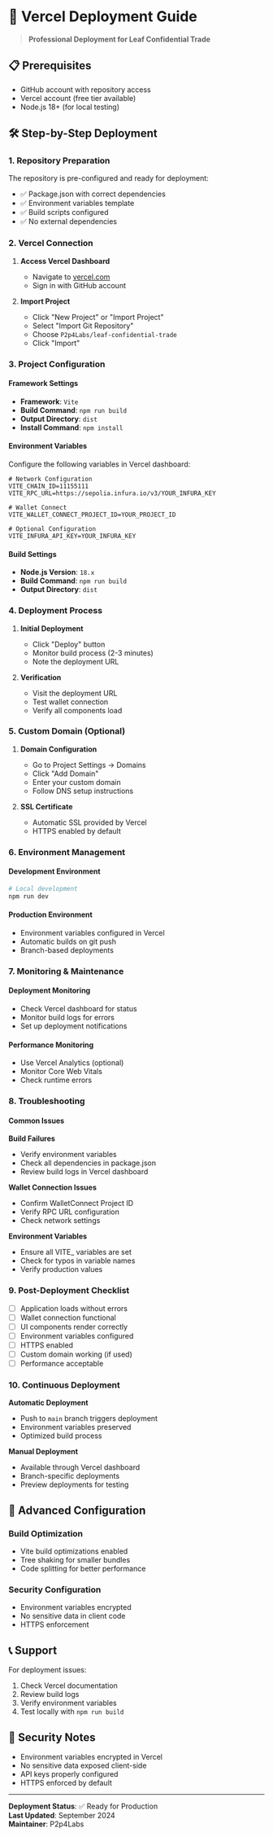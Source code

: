 # 🚀 Vercel Deployment Guide

> **Professional Deployment for Leaf Confidential Trade**

## 📋 Prerequisites

- GitHub account with repository access
- Vercel account (free tier available)
- Node.js 18+ (for local testing)

## 🛠️ Step-by-Step Deployment

### 1. Repository Preparation

The repository is pre-configured and ready for deployment:
- ✅ Package.json with correct dependencies
- ✅ Environment variables template
- ✅ Build scripts configured
- ✅ No external dependencies

### 2. Vercel Connection

1. **Access Vercel Dashboard**
   - Navigate to [vercel.com](https://vercel.com)
   - Sign in with GitHub account

2. **Import Project**
   - Click "New Project" or "Import Project"
   - Select "Import Git Repository"
   - Choose `P2p4Labs/leaf-confidential-trade`
   - Click "Import"

### 3. Project Configuration

#### Framework Settings
- **Framework**: `Vite`
- **Build Command**: `npm run build`
- **Output Directory**: `dist`
- **Install Command**: `npm install`

#### Environment Variables
Configure the following variables in Vercel dashboard:

```env
# Network Configuration
VITE_CHAIN_ID=11155111
VITE_RPC_URL=https://sepolia.infura.io/v3/YOUR_INFURA_KEY

# Wallet Connect
VITE_WALLET_CONNECT_PROJECT_ID=YOUR_PROJECT_ID

# Optional Configuration
VITE_INFURA_API_KEY=YOUR_INFURA_KEY
```

#### Build Settings
- **Node.js Version**: `18.x`
- **Build Command**: `npm run build`
- **Output Directory**: `dist`

### 4. Deployment Process

1. **Initial Deployment**
   - Click "Deploy" button
   - Monitor build process (2-3 minutes)
   - Note the deployment URL

2. **Verification**
   - Visit the deployment URL
   - Test wallet connection
   - Verify all components load

### 5. Custom Domain (Optional)

1. **Domain Configuration**
   - Go to Project Settings → Domains
   - Click "Add Domain"
   - Enter your custom domain
   - Follow DNS setup instructions

2. **SSL Certificate**
   - Automatic SSL provided by Vercel
   - HTTPS enabled by default

### 6. Environment Management

#### Development Environment
```bash
# Local development
npm run dev
```

#### Production Environment
- Environment variables configured in Vercel
- Automatic builds on git push
- Branch-based deployments

### 7. Monitoring & Maintenance

#### Deployment Monitoring
- Check Vercel dashboard for status
- Monitor build logs for errors
- Set up deployment notifications

#### Performance Monitoring
- Use Vercel Analytics (optional)
- Monitor Core Web Vitals
- Check runtime errors

### 8. Troubleshooting

#### Common Issues

**Build Failures**
- Verify environment variables
- Check all dependencies in package.json
- Review build logs in Vercel dashboard

**Wallet Connection Issues**
- Confirm WalletConnect Project ID
- Verify RPC URL configuration
- Check network settings

**Environment Variables**
- Ensure all VITE_ variables are set
- Check for typos in variable names
- Verify production values

### 9. Post-Deployment Checklist

- [ ] Application loads without errors
- [ ] Wallet connection functional
- [ ] UI components render correctly
- [ ] Environment variables configured
- [ ] HTTPS enabled
- [ ] Custom domain working (if used)
- [ ] Performance acceptable

### 10. Continuous Deployment

**Automatic Deployment**
- Push to `main` branch triggers deployment
- Environment variables preserved
- Optimized build process

**Manual Deployment**
- Available through Vercel dashboard
- Branch-specific deployments
- Preview deployments for testing

## 🔧 Advanced Configuration

### Build Optimization
- Vite build optimizations enabled
- Tree shaking for smaller bundles
- Code splitting for better performance

### Security Configuration
- Environment variables encrypted
- No sensitive data in client code
- HTTPS enforcement

## 📞 Support

For deployment issues:
1. Check Vercel documentation
2. Review build logs
3. Verify environment variables
4. Test locally with `npm run build`

## 🔐 Security Notes

- Environment variables encrypted in Vercel
- No sensitive data exposed client-side
- API keys properly configured
- HTTPS enforced by default

---

**Deployment Status**: ✅ Ready for Production  
**Last Updated**: September 2024  
**Maintainer**: P2p4Labs